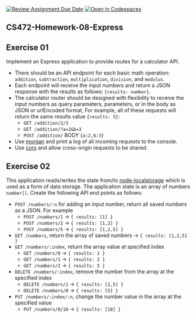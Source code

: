 [![Review Assignment Due Date](https://classroom.github.com/assets/deadline-readme-button-22041afd0340ce965d47ae6ef1cefeee28c7c493a6346c4f15d667ab976d596c.svg)](https://classroom.github.com/a/NP_6vvr3)
[![Open in Codespaces](https://classroom.github.com/assets/launch-codespace-2972f46106e565e64193e422d61a12cf1da4916b45550586e14ef0a7c637dd04.svg)](https://classroom.github.com/open-in-codespaces?assignment_repo_id=17836806)
## CS472-Homework-08-Express

## Exercise 01
Implement an Express application to provide routes for a calculator API. 
* There should be an API endpoint for each basic math operation: `addition`, `subtraction`, `multiplication`, `division`, and `modulus`. 
* Each endpoint will receive the input numbers and return a JSON response with the results as follows: `{results: number}`. 
* The calculator router should be designed with flexibility to receive the input numbers as query parameters, parameters, or in the body as JSON or urlEncoded format, For example, all of these requests will return the same results value `{results: 5}`:
  * `GET /addition/2/3`
  * `GET /addition/?a=2&b=3`
  * `POST /addition/` BODY `{a:2,b:3}`
* Use [morgan](https://www.npmjs.com/package/morgan) and print a log of all incoming requests to the console.
* Use [cors](https://www.npmjs.com/package/cors) and allow cross-origin requests to be shared.
  
## Exercise 02
This application reads/writes the state from/to [node-localstorage](https://www.npmjs.com/package/node-localstorage) which is used as a form of data storage. The application state is an array of numbers `number[]`. Create the following API end points as follows:
* `POST /numbers/:n` for adding an input number, return all saved numbers as a JSON. For example
  * `POST /numbers/1` -> `{ results: [1] }`
  * `POST /numbers/2` -> `{ results: [1,2] }`
  * `POST /numbers/5` -> `{ results: [1,2,5] }`
* `GET /numbers`, return the array of saved numbers -> `{ results: [1,2,5] }`
* `GET /numbers/:index`, return the array value at specified index
  * `GET /numbers/0` -> `{ results: 1 }`
  * `GET /numbers/1` -> `{ results: 2 }`
  * `GET /numbers/2` -> `{ results: 5 }`
* `DELETE /numbers/:index`, remove the number from the array at the specified index
  * `DELETE /numbers/1` -> `{ results: [1,5] }`
  * `DELETE /numbers/0` → `{ results: [5] }`
* `PUT /numbers/:index/:n`, change the number value in the array at the specified value
  * `PUT /numbers/0/10` -> `{ results: [10] }`
